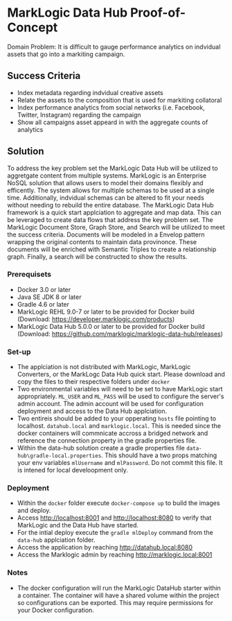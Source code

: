 # MarkLogic Data Hub Proof-of-Concept

Domain Problem: It is difficult to gauge performance analytics on indvidual assets that go into a markiting campaign.

## Success Criteria

* Index metadata regarding indvidual creative assets
* Relate the assets to the composition that is used for markiting collatoral
* Index performance analytics from social networks (i.e. Facebook, Twitter, Instagram) regarding the campaign
* Show all campaigns asset appeard in with the aggregate counts of analytics

## Solution

To address the key problem set the MarkLogic Data Hub will be utilized to aggretgate content from multiple systems. MarkLogic is an Enterprise NoSQL solution that allows users to model their domains flexibly and efficently. The system allows for multiple schemas to be used at a single time. Additionally, indvidual schemas can be altered to fit your needs without needing to rebuild the entire database. The MarkLogic Data Hub framework is a quick start applciation to aggregate and map data. This can be leveraged to create data flows that address the key problem set. The MarkLogic Document Store, Graph Store, and Search will be utilized to meet the success criteria. Documents will be modeled in a Envelop pattern wrapping the original contents to maintain data provinonce. These documents will be enriched with Semantic Triples to create a relationship graph. Finally, a search will be constructed to show the results.

### Prerequisets

* Docker 3.0 or later
* Java SE JDK 8 or later
* Gradle 4.6 or later
* MarkLogic REHL 9.0-7 or later to be provided for Docker build (Download: <https://developer.marklogic.com/products>)
* MarkLogic Data Hub 5.0.0 or later to be provided for Docker build (Download: <https://github.com/marklogic/marklogic-data-hub/releases>)

### Set-up

* The applciation is not distributed with MarkLogic, MarkLogic Converters, or the MarkLogc Data Hub quick start. Please download and copy the files to their respective folders under `docker`
* Two environmental variables will need to be set to have MarkLogic start appropriately. `ML_USER` and `ML_PASS` will be used to configure the server's admin account. The admin account will be used for configuration deployment and access to the Data Hub applciation.
* Two entireis should be added to your opperating `hosts` file pointing to localhost. `datahub.local` and `marklogic.local`. This is needed since the docker containers will commnicate accross a bridged network and reference the connection property in the gradle properties file. 
* Within the data-hub solution create a gradle properties file `data-hub\gradle-local.properties`. This should have a two props matching your env variables `mlUsername` and `mlPassword`. Do not commit this file. It is intened for local develoopment only.  

### Deployment

* Within the `docker` folder execute `docker-compose up` to build the images and deploy.
* Access <http://localhost:8001> and <http://localhost:8080> to verify that MarkLogic and the Data Hub have started.
* For the intial deploy execute the `gradle mlDeploy` command from the `data-hub` applciation folder.
* Access the application by reaching <http://datahub.local:8080>
* Access the Marklogic admin by reaching <http://marklogic.local:8001>

### Notes

* The docker configuration will run the MarkLogic DataHub starter within a container. The container will have a shared volume within the project so configurations can be exported. This may require permissions for your Docker configuration.
